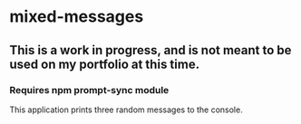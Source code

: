 # mixed-messages
## This is a work in progress, and is not meant to be used on my portfolio at this time.
### Requires npm prompt-sync module
This application prints three random messages to the console.

